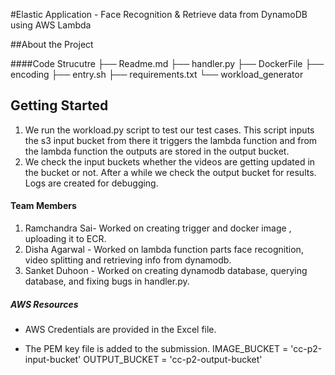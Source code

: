 #Elastic Application - Face Recognition & Retrieve data from DynamoDB using AWS Lambda

##About the Project

####Code Strucutre
├── Readme.md
├── handler.py
├── DockerFile
├── encoding
├── entry.sh
├── requirements.txt
└── workload_generator


## Getting Started


1. We run the workload.py script to test our test cases. This script inputs the s3 input bucket from
there it triggers the lambda function and from the lambda function the outputs are stored in the
output bucket.
2. We check the input buckets whether the videos are getting updated in the bucket or not. After a
while we check the output bucket for results. Logs are created for debugging.

<!-- LICENSE -->

#### Team Members

1. Ramchandra Sai- Worked on creating trigger and docker image , uploading it to ECR.
2. Disha Agarwal - Worked on lambda function parts face recognition, video splitting and retrieving info from dynamodb.
3. Sanket Duhoon - Worked on creating dynamodb database, querying database, and fixing bugs in handler.py.

##### AWS Resources

- AWS Credentials are provided in the Excel file.

- The PEM key file is added to the submission.
  IMAGE_BUCKET = 'cc-p2-input-bucket'
  OUTPUT_BUCKET = 'cc-p2-output-bucket'

